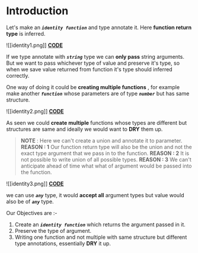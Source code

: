 # **Introduction**

Let's make an ***`identity function`*** and type annotate it. Here **function return type** is inferred.

![[identity1.png]]
[**CODE**](https://codesandbox.io/p/sandbox/cranky-mayer-zsg686?file=%2Fsrc%2FGenerics%2FIdentity1.ts%3A4%2C1)

If we type annotate with ***`string`*** type we can **only pass** string arguments. But we want to pass whichever type of value and preserve it's type, so when we save value returned from function it's type should inferred correctly.

One way of doing it could be **creating multiple functions** , for example make another ***`function`*** whose parameters are of type ***`number`*** but has same structure.

![[identity2.png]]
[**CODE**](https://codesandbox.io/p/sandbox/cranky-mayer-zsg686?file=%2Fsrc%2FGenerics%2Fidentity2.ts%3A4%2C1)

As seen we could **create multiple** functions whose types are different but  structures are same and ideally we would want to **DRY** them up.

> **NOTE** : Here we can't create a union and annotate it to parameter.
> **REASON : 1** Our function return type will also be the union and not the exact type argument that we pass in to the function.
> **REASON : 2**  It is not possible to write union of all possible types.
> **REASON : 3**  We can't anticipate ahead of time what what of argument would be passed into the function.

![[identity3.png]]
[**CODE**](https://codesandbox.io/p/sandbox/cranky-mayer-zsg686?file=%2Fsrc%2FGenerics%2Fidentity3.ts%3A9%2C1)

we can use ***`any`*** type, it would **accept all** argument types but value would also be of ***`any`*** type.

Our Objectives are :-

1. Create an ***`identity function`*** which returns the argument passed in it.
2. Preserve the type of argument.
3. Writing one function and not multiple with same structure but different type annotations, essentially **DRY** it up.
